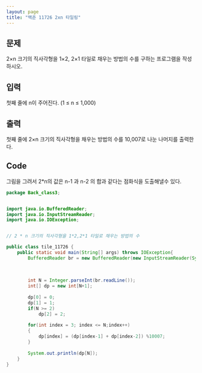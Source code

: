 ```yaml
---
layout: page
title: "백준 11726 2xn 타일링"
---
```


## 문제

2×n 크기의 직사각형을 1×2, 2×1 타일로 채우는 방법의 수를 구하는 프로그램을 작성하시오.



## 입력



첫째 줄에 n이 주어진다. (1 ≤ n ≤ 1,000)



## 출력

첫째 줄에 2×n 크기의 직사각형을 채우는 방법의 수를 10,007로 나눈 나머지를 출력한다.





## Code

그림을 그려서 2*n의 값은 n-1 과 n-2 의 합과 같다는 점화식을 도출해낼수 있다.

```java
package Back_class3;


import java.io.BufferedReader;
import java.io.InputStreamReader;
import java.io.IOException;


// 2 * n 크기의 직사각형을 1*2,2*1 타일로 채우는 방법의 수

public class tile_11726 {
	public static void main(String[] args) throws IOException{
		BufferedReader br = new BufferedReader(new InputStreamReader(System.in));
		
		
		
		int N = Integer.parseInt(br.readLine());
		int[] dp = new int[N+1];
		
		dp[0] = 0;
		dp[1] = 1;
		if(N >= 2)
			dp[2] = 2;
		
		for(int index = 3; index <= N;index++)
		{
			dp[index] = (dp[index-1] + dp[index-2]) %10007;
		}
		
		System.out.println(dp[N]);
	}
}

```
